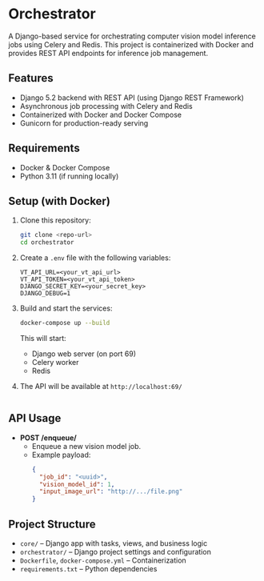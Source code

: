 # Orchestrator

A Django-based service for orchestrating computer vision model inference jobs using Celery and Redis. This project is containerized with Docker and provides REST API endpoints for inference job management.

## Features
- Django 5.2 backend with REST API (using Django REST Framework)
- Asynchronous job processing with Celery and Redis
- Containerized with Docker and Docker Compose
- Gunicorn for production-ready serving

## Requirements
- Docker & Docker Compose
- Python 3.11 (if running locally)

## Setup (with Docker)
1. Clone this repository:
   ```sh
   git clone <repo-url>
   cd orchestrator
   ```
2. Create a `.env` file with the following variables:
   ```env
   VT_API_URL=<your_vt_api_url>
   VT_API_TOKEN=<your_vt_api_token>
   DJANGO_SECRET_KEY=<your_secret_key>
   DJANGO_DEBUG=1
   ```
3. Build and start the services:
   ```sh
   docker-compose up --build
   ```
   This will start:
   - Django web server (on port 69)
   - Celery worker
   - Redis

4. The API will be available at `http://localhost:69/`
   ```

## API Usage
- **POST /enqueue/**
  - Enqueue a new vision model job.
  - Example payload:
    ```json
    {
      "job_id": "<uuid>",
      "vision_model_id": 1,
      "input_image_url": "http://.../file.png"
    }
    ```

## Project Structure
- `core/` – Django app with tasks, views, and business logic
- `orchestrator/` – Django project settings and configuration
- `Dockerfile`, `docker-compose.yml` – Containerization
- `requirements.txt` – Python dependencies

